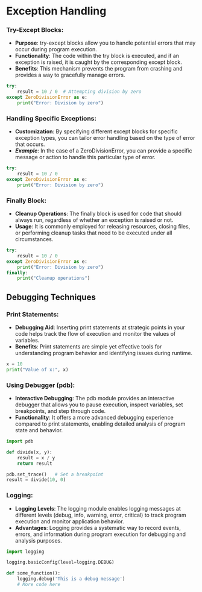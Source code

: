 # Exception Handling

### Try-Except Blocks:
 - **Purpose**: try-except blocks allow you to handle potential errors that may occur during program execution.
 - **Functionality**: The code within the try block is executed, and if an exception is raised, it is caught by the corresponding except block.
 - **Benefits**: This mechanism prevents the program from crashing and provides a way to gracefully manage errors.

```python
try:
    result = 10 / 0  # Attempting division by zero
except ZeroDivisionError as e:
    print("Error: Division by zero")
```

### Handling Specific Exceptions:
 - **Customization**: By specifying different except blocks for specific exception types, you can tailor error handling based on the type of error that occurs.
 - ***Example***: In the case of a ZeroDivisionError, you can provide a specific message or action to handle this particular type of error.

```python
try:
    result = 10 / 0
except ZeroDivisionError as e:
    print("Error: Division by zero")
```

### Finally Block:
 - **Cleanup Operations**: The finally block is used for code that should always run, regardless of whether an exception is raised or not.
 - **Usage**: It is commonly employed for releasing resources, closing files, or performing cleanup tasks that need to be executed under all circumstances.

```python
try:
    result = 10 / 0
except ZeroDivisionError as e:
    print("Error: Division by zero")
finally:
    print("Cleanup operations")
```

## Debugging Techniques

### Print Statements:
 - **Debugging Aid**: Inserting print statements at strategic points in your code helps track the flow of execution and monitor the values of variables.
 - **Benefits**: Print statements are simple yet effective tools for understanding program behavior and identifying issues during runtime.

```python
x = 10
print("Value of x:", x)
```

### Using Debugger (pdb):
 - **Interactive Debugging**: The pdb module provides an interactive debugger that allows you to pause execution, inspect variables, set breakpoints, and step through code.
 - **Functionality**: It offers a more advanced debugging experience compared to print statements, enabling detailed analysis of program state and behavior.

```python
import pdb

def divide(x, y):
    result = x / y
    return result

pdb.set_trace()   # Set a breakpoint
result = divide(10, 0)
```

### Logging:
 - **Logging Levels**: The logging module enables logging messages at different levels (debug, info, warning, error, critical) to track program execution and monitor application behavior.
 - **Advantages**: Logging provides a systematic way to record events, errors, and information during program execution for debugging and analysis purposes.

```python
import logging

logging.basicConfig(level=logging.DEBUG)

def some_function():
    logging.debug('This is a debug message')
    # More code here
```